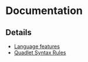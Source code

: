 # Documentation

## Details

- [Language features](./features.md)
- [Quadlet Syntax Rules](./qsr.md)
